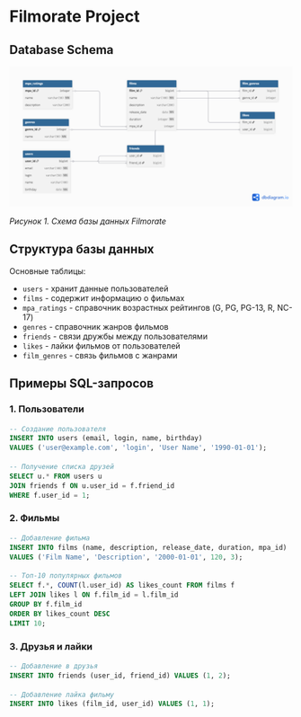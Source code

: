 # Filmorate Project

## Database Schema

![Database Schema](docs/database_schema.png)

*Рисунок 1. Схема базы данных Filmorate*


## Структура базы данных

Основные таблицы:
- `users` - хранит данные пользователей
- `films` - содержит информацию о фильмах
- `mpa_ratings` - справочник возрастных рейтингов (G, PG, PG-13, R, NC-17)
- `genres` - справочник жанров фильмов
- `friends` - связи дружбы между пользователями
- `likes` - лайки фильмов от пользователей
- `film_genres` - связь фильмов с жанрами

## Примеры SQL-запросов

### 1. Пользователи
```sql
-- Создание пользователя
INSERT INTO users (email, login, name, birthday) 
VALUES ('user@example.com', 'login', 'User Name', '1990-01-01');

-- Получение списка друзей
SELECT u.* FROM users u
JOIN friends f ON u.user_id = f.friend_id
WHERE f.user_id = 1;
```

### 2. Фильмы
```sql
-- Добавление фильма
INSERT INTO films (name, description, release_date, duration, mpa_id)
VALUES ('Film Name', 'Description', '2000-01-01', 120, 3);

-- Топ-10 популярных фильмов
SELECT f.*, COUNT(l.user_id) AS likes_count FROM films f
LEFT JOIN likes l ON f.film_id = l.film_id
GROUP BY f.film_id
ORDER BY likes_count DESC
LIMIT 10;
```

### 3. Друзья и лайки
```sql
-- Добавление в друзья
INSERT INTO friends (user_id, friend_id) VALUES (1, 2);

-- Добавление лайка фильму
INSERT INTO likes (film_id, user_id) VALUES (1, 1);
```